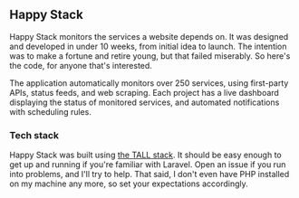 ## Happy Stack

Happy Stack monitors the services a website depends on. It was designed and developed in under 10 weeks, from initial idea to launch. The intention was to make a fortune and retire young, but that failed miserably. So here's the code, for anyone that's interested.

The application automatically monitors over 250 services, using first-party APIs, status feeds, and web scraping. Each project has a live dashboard displaying the status of monitored services, and automated notifications with scheduling rules.

### Tech stack
Happy Stack was built using [the TALL stack](https://tallstack.dev/). It should be easy enough to get up and running if you're familiar with Laravel. Open an issue if you run into problems, and I'll try to help. That said, I don't even have PHP installed on my machine any more, so set your expectations accordingly.
